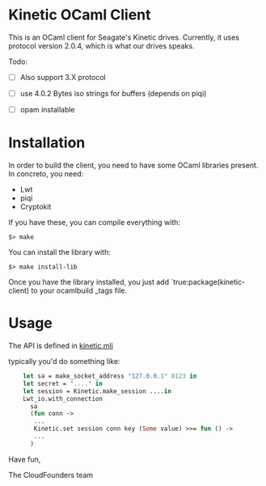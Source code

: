 Kinetic OCaml Client
====================
This is an OCaml client for Seagate's Kinetic drives. Currently, it uses protocol version 2.0.4, which is what our drives speaks.

Todo:
- [ ] Also support 3.X protocol
- [ ] use 4.0.2 Bytes iso strings for buffers (depends on piqi)
- [ ] opam installable


Installation
============
In order to build the client, you need to have some OCaml libraries present.
In concreto, you need:
  - Lwt
  - piqi
  - Cryptokit


If you have these, you can compile everything with:

```
$> make
```

You can install the library with:


```
$> make install-lib
```


Once you have the library installed, you just add `true:package(kinetic-client) to your ocamlbuild _tags file.

Usage
=====



The API is defined in [kinetic.mli](src/kinetic.mli)

typically you'd do something like:

```OCaml
    let sa = make_socket_address "127.0.0.1" 8123 in
    let secret = "...." in
    let session = Kinetic.make_session ....in
    Lwt_io.with_connection
      sa
      (fun conn ->
       ...
       Kinetic.set session conn key (Some value) >>= fun () ->
       ...
      )

```


Have fun,

   The CloudFounders team
